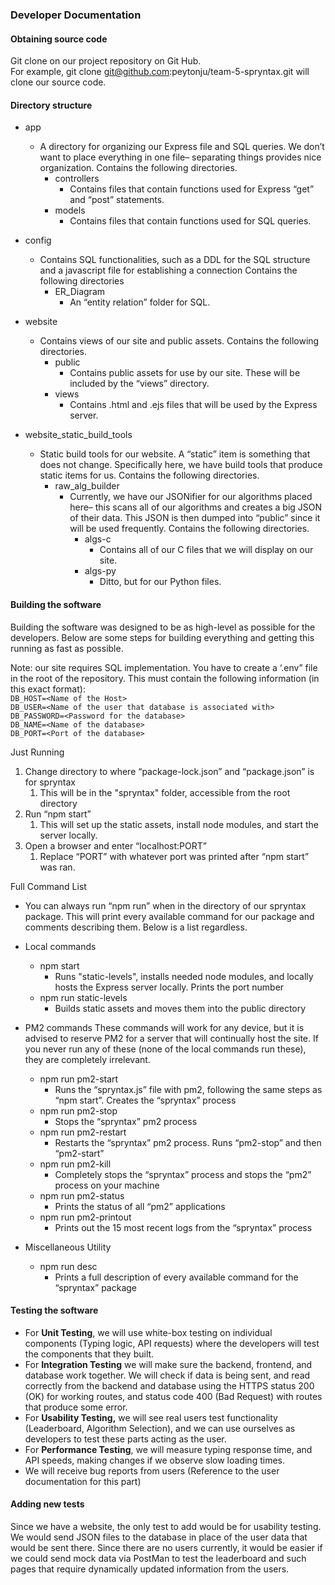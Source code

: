 ### Developer Documentation

#### Obtaining source code

Git clone on our project repository on Git Hub.   
For example, git clone [git@github.com](mailto:git@github.com):peytonju/team-5-spryntax.git will clone our source code. 

#### Directory structure

- app
  - A directory for organizing our Express file and SQL queries. We don’t want to place everything in one file– separating things provides nice organization.
  Contains the following directories.
    - controllers
        - Contains files that contain functions used for Express “get” and “post” statements.
    - models
        - Contains files that contain functions used for SQL queries.

- config
  - Contains SQL functionalities, such as a DDL for the SQL structure and a javascript file for establishing a connection
  Contains the following directories
    - ER\_Diagram
        - An “entity relation” folder for SQL.

- website
  - Contains views of our site and public assets.
  Contains the following directories.
    - public
        - Contains public assets for use by our site. These will be included by the “views” directory.
    - views
        - Contains .html and .ejs files that will be used by the Express server.

- website\_static\_build\_tools
  - Static build tools for our website. A “static” item is something that does not change. Specifically here, we have build tools that produce static items for us.
  Contains the following directories.
    - raw\_alg\_builder
        - Currently, we have our JSONifier for our algorithms placed here– this scans all of our algorithms and creates a big JSON of their data. This JSON is then dumped into “public” since it will be used frequently.
        Contains the following directories.
            - algs-c
                - Contains all of our C files that we will display on our site.
            - algs-py
                - Ditto, but for our Python files.

#### Building the software

Building the software was designed to be as high-level as possible for the developers. Below are some steps for building everything and getting this running as fast as possible.

Note: our site requires SQL implementation. You have to create a ‘.env” file in the root of the repository. This must contain the following information (in this exact format):  
	`DB_HOST=<Name of the Host>`  
    `DB_USER=<Name of the user that database is associated with>`  
    `DB_PASSWORD=<Password for the database>`  
    `DB_NAME=<Name of the database>`  
    `DB_PORT=<Port of the database>`

Just Running

1. Change directory to where “package-lock.json” and “package.json” is for spryntax
   1. This will be in the "spryntax" folder, accessible from the root directory
2. Run “npm start”  
   1. This will set up the static assets, install node modules, and start the server locally.  
3. Open a browser and enter “localhost:PORT”  
   1. Replace “PORT” with whatever port was printed after “npm start” was ran.

Full Command List

- You can always run “npm run” when in the directory of our spryntax package. This will print every available command for our package and comments describing them. Below is a list regardless.

- Local commands
    - npm start  
        - Runs "static-levels", installs needed node modules, and locally hosts the Express server locally. Prints the port number
    - npm run static-levels
        - Builds static assets and moves them into the public directory

- PM2 commands
These commands will work for any device, but it is advised to reserve PM2 for a server that will continually host the site. If you never run any of these (none of the local commands run these), they are completely irrelevant.
    - npm run pm2-start  
        - Runs the “spryntax.js” file with pm2, following the same steps as “npm start”. Creates the “spryntax” process  
    - npm run pm2-stop  
        - Stops the “spryntax” pm2 process  
    - npm run pm2-restart  
        - Restarts the “spryntax” pm2 process. Runs “pm2-stop” and then “pm2-start”  
    - npm run pm2-kill  
        - Completely stops the “spryntax” process and stops the “pm2” process on your machine  
    - npm run pm2-status  
        - Prints the status of all “pm2” applications  
    - npm run pm2-printout  
        - Prints out the 15 most recent logs from the “spryntax” process

- Miscellaneous Utility
    - npm run desc  
        - Prints a full description of every available command for the “spryntax” package

#### Testing the software

* For **Unit Testing**, we will use white-box testing on individual components (Typing logic, API requests) where the developers will test the components that they built.  
* For **Integration Testing** we will make sure the backend, frontend, and database work together. We will check if data is being sent, and read correctly from the backend and database using the HTTPS status 200 (OK) for working routes, and status code 400 (Bad Request) with routes that produce some error.   
* For **Usability Testing,** we will see real users test functionality (Leaderboard, Algorithm Selection), and we can use ourselves as developers to test these parts acting as the user.  
* For **Performance Testing**, we will measure typing response time, and API speeds, making changes if we observe slow loading times.  
* We will receive bug reports from users (Reference to the user documentation for this part)

#### Adding new tests

Since we have a website, the only test to add would be for usability testing. We would send JSON files to the database in place of the user data that would be sent there. Since there are no users currently, it would be easier if we could send mock data via PostMan to test the leaderboard and such pages that require dynamically updated information from the users. 
